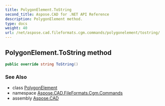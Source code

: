 ```yaml
---
title: PolygonElement.ToString
second_title: Aspose.CAD for .NET API Reference
description: PolygonElement method. 
type: docs
weight: 40
url: /net/aspose.cad.fileformats.cgm.commands/polygonelement/tostring/
---
```

## PolygonElement.ToString method

```csharp
public override string ToString()
```

### See Also

* class [PolygonElement](../)
* namespace [Aspose.CAD.FileFormats.Cgm.Commands](../../polygonelement/)
* assembly [Aspose.CAD](../../../)


